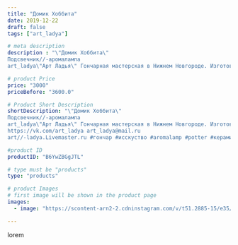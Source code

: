 ```yaml
---
title: "Домик Хоббита"
date: 2019-12-22
draft: false
tags: ["art_ladya"]

# meta description
description : "\"Домик Хоббита\" 
Подсвечник//-аромалампа
art_ladya\"Арт Ладья\" Гончарная мастерская в Нижнем Новгороде. Изготовление керамики и мастер//-классы по обучению. "

# product Price
price: "3000"
priceBefore: "3600.0"

# Product Short Description
shortDescription: "\"Домик Хоббита\" 
Подсвечник//-аромалампа
art_ladya\"Арт Ладья\" Гончарная мастерская в Нижнем Новгороде. Изготовление керамики и мастер//-классы по обучению. 
https://vk.com/art_ladya art_ladya@mail.ru 
art//-ladya.Livemaster.ru #гончар #исскуство #aromalamp #potter #керамикадляинтерьера #керамикаручнаяработа #гончарнаямастерская #керамиканазаказ #handmade #свеча #керамика #candlestick #эксклюзивнаякерамика #painter #dishes #decor #ceramicar #nntoday #claygoods #аромалампа #earthenware #ceramic #design #magic #lodge #ceramicart #hobbit #подсвечник #clay #авторскаякерамика"

#product ID
productID: "B6YwZBGgJTL"

# type must be "products"
type: "products"

# product Images
# first image will be shown in the product page
images:
  - image: "https://scontent-arn2-2.cdninstagram.com/v/t51.2885-15/e35/79318188_198429811292144_3653434393254296778_n.jpg?se=7&tp=1&_nc_ht=scontent-arn2-2.cdninstagram.com&_nc_cat=108&_nc_ohc=gJbsJTTTMI4AX-DxG7R&ccb=7-4&oh=5d6fc57e80df918a9d321b8c8c337b3e&oe=60838D56&_nc_sid=86f79a&ig_cache_key=MjIwNDcyNDg0MzAwMDE0MTAwMw%3D%3D.2-ccb7-4"

---
```

lorem
